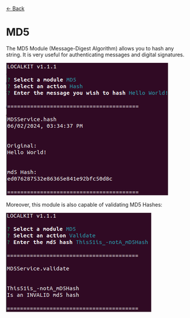[<- Back](../../../README.md)

# MD5

The MD5 Module (Message-Digest Algorithm) allows you to hash any string. It is very useful for 
authenticating messages and digital signatures.

![Hash](./hash.png)

Moreover, this module is also capable of validating MD5 Hashes:

![Validate](./validate.png)